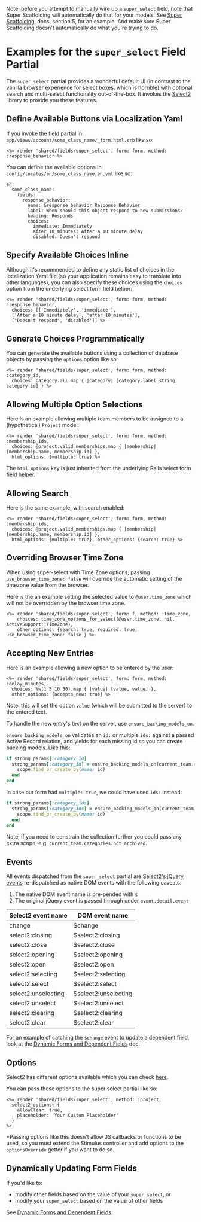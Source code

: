 Note: before you attempt to manually wire up a `super_select` field, note that Super Scaffolding will automatically do that for your models. See [Super Scaffolding](/docs/super-scaffolding.md), docs, section 5, for an example. And make sure Super Scaffolding doesn't automatically do what you're trying to do.

# Examples for the `super_select` Field Partial

The `super_select` partial provides a wonderful default UI (in contrast to the vanilla browser experience for select boxes, which is horrible) with optional search and multi-select functionality out-of-the-box. It invokes the [Select2][select2] library to provide you these features.

## Define Available Buttons via Localization Yaml

If you invoke the field partial in `app/views/account/some_class_name/_form.html.erb` like so:

<pre><code><%= render 'shared/fields/super_select', form: form, method: :response_behavior %></code></pre>

You can define the available options in `config/locales/en/some_class_name.en.yml` like so:

<pre><code>en:
  some_class_name:
    fields:
      response_behavior:
        name: &response_behavior Response Behavior
        label: When should this object respond to new submissions?
        heading: Responds
        choices:
          immediate: Immediately
          after_10_minutes: After a 10 minute delay
          disabled: Doesn't respond
</code></pre>

## Specify Available Choices Inline

Although it's recommended to define any static list of choices in the localization Yaml file (so your application remains easy to translate into other languages), you can also specify these choices using the `choices` option from the underlying select form field helper:

<pre><code><%= render 'shared/fields/super_select', form: form, method: :response_behavior,
  choices: [['Immediately', 'immediate'],
  ['After a 10 minute delay', 'after_10_minutes'],
  ["Doesn't respond", 'disabled']] %></code></pre>

## Generate Choices Programmatically

You can generate the available buttons using a collection of database objects by passing the `options` option like so:

<pre><code><%= render 'shared/fields/super_select', form: form, method: :category_id,
  choices: Category.all.map { |category| [category.label_string, category.id] } %></code></pre>

## Allowing Multiple Option Selections

Here is an example allowing multiple team members to be assigned to a (hypothetical) `Project` model:

<pre><code><%= render 'shared/fields/super_select', form: form, method: :membership_ids,
  choices: @project.valid_memberships.map { |membership| [membership.name, membership.id] },
  html_options: {multiple: true} %>
</code></pre>

The `html_options` key is just inherited from the underlying Rails select form field helper.

## Allowing Search

Here is the same example, with search enabled:

<pre><code><%= render 'shared/fields/super_select', form: form, method: :membership_ids,
  choices: @project.valid_memberships.map { |membership| [membership.name, membership.id] },
  html_options: {multiple: true}, other_options: {search: true} %>
</code></pre>

## Overriding Browser Time Zone

When using super-select with Time Zone options, passing `use_browser_time_zone:
false` will override the automatic setting of the timezone value from the
browser.


Here is the an example setting the selected value to `@user.time_zone` which
will not be overridden by the browser time zone.

<pre><code><%= render 'shared/fields/super_select', form: f, method: :time_zone,
    choices: time_zone_options_for_select(@user.time_zone, nil, ActiveSupport::TimeZone),
    other_options: {search: true, required: true, use_browser_time_zone: false } %>
</code></pre>

## Accepting New Entries

Here is an example allowing a new option to be entered by the user:

<pre><code><%= render 'shared/fields/super_select', form: form, method: :delay_minutes,
  choices: %w(1 5 10 30).map { |value| [value, value] },
  other_options: {accepts_new: true} %>
</code></pre>

Note: this will set the option `value` (which will be submitted to the server) to the entered text.

To handle the new entry's text on the server, use `ensure_backing_models_on`.

`ensure_backing_models_on` validates an `id:` or multiple `ids:` against a passed Active Record relation, and yields for each missing id so you can create backing models. Like this:

```rb
if strong_params[:category_id]
  strong_params[:category_id] = ensure_backing_models_on(current_team.categories, id: strong_params[:category_id]) do |scope, id|
    scope.find_or_create_by(name: id)
  end
end
```

In case our form had `multiple: true`, we could have used `ids:` instead:

```rb
if strong_params[:category_ids]
  strong_params[:category_ids] = ensure_backing_models_on(current_team.categories, ids: strong_params[:category_ids]) do |scope, id|
    scope.find_or_create_by(name: id)
  end
end
```

Note, if you need to constrain the collection further you could pass any extra scope, e.g. `current_team.categories.not_archived`.


## Events

All events dispatched from the `super_select` partial are [Select2's jQuery events][select2_events] re-dispatched as native DOM events with the following caveats:

1. The native DOM event name is pre-pended with `$`
2. The original jQuery event is passed through under `event.detail.event`

| Select2 event name  | DOM event name       |
|---------------------|----------------------|
| change              | $change              |
| select2:closing     | $select2:closing     |
| select2:close       | $select2:close       |
| select2:opening     | $select2:opening     |
| select2:open        | $select2:open        |
| select2:selecting   | $select2:selecting   |
| select2:select      | $select2:select      |
| select2:unselecting | $select2:unselecting |
| select2:unselect    | $select2:unselect    |
| select2:clearing    | $select2:clearing    |
| select2:clear       | $select2:clear       |

For an example of catching the `$change` event to update a dependent field, look at the [Dynamic Forms and Dependent Fields](/docs/field-partials/dynamic-forms-dependent-fields.md) doc.

[select2]: https://select2.org
[select2_events]: https://select2.org/programmatic-control/events

## Options
Select2 has different options available which you can check [here](https://select2.org/configuration/options-api).

You can pass these options to the super select partial like so:
```erb
<%= render 'shared/fields/super_select', method: :project,
  select2_options: {
    allowClear: true,
    placeholder: 'Your Custom Placeholder'
  }
%>
```

*Passing options like this doesn't allow JS callbacks or functions to be used, so you must extend the Stimulus controller and add options to the `optionsOverride` getter if you want to do so.

## Dynamically Updating Form Fields

If you'd like to:

* modify other fields based on the value of your `super_select`, or
* modify your `super_select` based on the value of other fields

See [Dynamic Forms and Dependent Fields](/docs/field-partials/dynamic-forms-dependent-fields.md).
